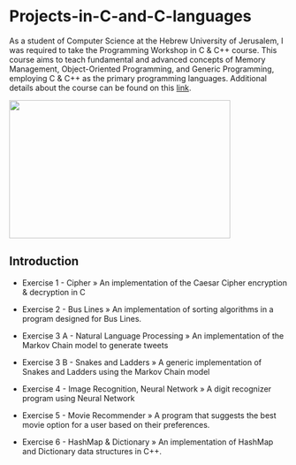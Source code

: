 # Projects-in-C-and-C-languages
As a student of Computer Science at the Hebrew University of Jerusalem, I was required to take the Programming Workshop in C & C++ course. This course aims to teach fundamental and advanced concepts of Memory Management, Object-Oriented Programming, and Generic Programming, employing C & C++ as the primary programming languages. Additional details about the course can be found on this [link](#https://shnaton.huji.ac.il/index.php/NewSyl/67315/2/2022/).

<img src="https://www.educative.io/v2api/editorpage/5295407815458816/image/4810048073629696" width= "400" height= "250">

## Introduction
- Exercise 1 - Cipher » An implementation of the Caesar Cipher encryption & decryption in C 

- Exercise 2 - Bus Lines » An implementation of sorting algorithms in a program designed for Bus Lines.

- Exercise 3 A - Natural Language Processing » An implementation of the Markov Chain model to generate tweets

- Exercise 3 B - Snakes and Ladders » A generic implementation of Snakes and Ladders using the Markov Chain model

- Exercise 4 - Image Recognition, Neural Network » A digit recognizer program using Neural Network

- Exercise 5 - Movie Recommender » A program that suggests the best movie option for a user based on their preferences.

- Exercise 6 - HashMap & Dictionary » An implementation of HashMap and Dictionary data structures in C++.

